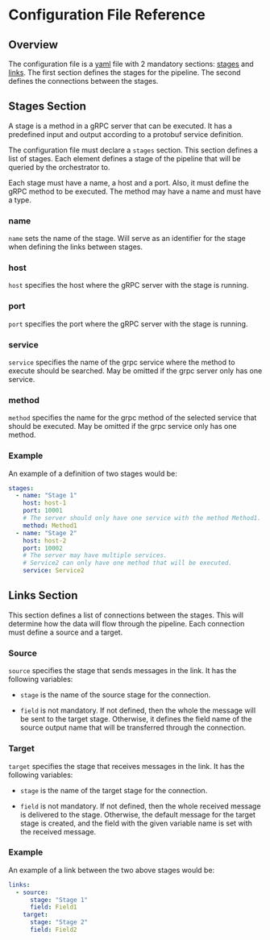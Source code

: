 # Configuration File Reference

## Overview

The configuration file is a [yaml](https://yaml.org) file with 2 mandatory sections: [stages](#stages-section) and [links](#links-section).
The first section defines the stages for the pipeline. 
The second defines the connections between the stages.

## Stages Section

A stage is a method in a gRPC server that can be executed. It has a predefined input and output according to a protobuf service definition.

The configuration file must declare a ```stages``` section. This section defines a list of stages. Each element defines a stage of the pipeline that will be queried by the orchestrator to.

Each stage must have a name, a host and a port. Also, it must define the gRPC method to be executed. The method may have a name and must have a type.

### name

```name``` sets the name of the stage. 
Will serve as an identifier for the stage when defining the links between stages.

### host

```host``` specifies the host where the gRPC server with the stage is running.

### port

```port``` specifies the port where the gRPC server with the stage is running.

### service

```service``` specifies the name of the grpc service where the method to execute should be searched.
May be omitted if the grpc server only has one service.

### method

```method``` specifies the name for the grpc method of the selected service that should be executed. 
May be omitted if the grpc service only has one method.

### Example

An example of a definition of two stages would be:

```yaml
stages:
  - name: "Stage 1"
    host: host-1
    port: 10001
    # The server should only have one service with the method Method1.
    method: Method1
  - name: "Stage 2"
    host: host-2
    port: 10002
    # The server may have multiple services. 
    # Service2 can only have one method that will be executed.
    service: Service2
```

## Links Section

This section defines a list of connections between the stages. This will determine how the data will flow through the pipeline. Each connection must define a source and a target.

### Source

```source``` specifies the stage that sends messages in the link. 
It has the following variables:

* ```stage``` is the name of the source stage for the connection.

* ```field``` is not mandatory. 
  If not defined, then the whole the message will be sent to the target stage. 
  Otherwise, it defines the field name of the source output name that will be transferred through the connection. 

### Target

```target``` specifies the stage that receives messages in the link. 
It has the following variables:

* ```stage``` is the name of the target stage for the connection.

* ```field``` is not mandatory. 
  If not defined, then the whole received message is delivered to the stage. 
  Otherwise, the default message for the target stage is created, and the field with the given variable name is set with the received message.

### Example

An example of a link between the two above stages would be:

```yaml
links:
  - source:
      stage: "Stage 1"
      field: Field1
    target:
      stage: "Stage 2"
      field: Field2
```
